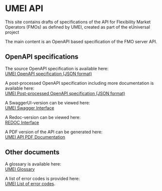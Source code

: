 # UMEI API

This site contains drafts of specifications of the API 
for Flexibility Market Operators (FMOs) as defined by 
UMEI, created as part of the eUniversal project

The main content is an OpenAPI based specification of the 
FMO server API. 

## OpenAPI specifications 

The source OpenAPI specification is available here:  
[UMEI OpenAPI specification (JSON format)](umei-openapi.json)

A post-processed OpenAPI specification including more documentation is available here:  
[UMEI Post-processed OpenAPI specification (JSON format)](https://raw.githubusercontent.com/euniversal/umei-api-specification/gh-pages/generated/umei-openapi.json)

A SwaggerUI-version can be viewed here:  
[UMEI Swagger Interface](swagger-ui.html)


A Redoc-version can be viewed here:  
[REDOC Interface](https://redocly.github.io/redoc/?url=https://euniversal.github.io/umei-api-specification/umei-openapi.json)

A PDF version of the API can be generated here:  
[UMEI API PDF Documentation](generate-pdf.html)


## Other documents

A glossary is available here:  
[UMEI Glossary](glossary)


A list of error codes is provided here:   
[UMEI List of error codes](error-codes). 

